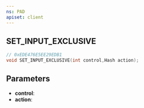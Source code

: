 ```yaml
---
ns: PAD
apiset: client
---
```

## SET_INPUT_EXCLUSIVE

```c
// 0xEDE476E5EE29EDB1
void SET_INPUT_EXCLUSIVE(int control,Hash action);
```


## Parameters
* **control**:
* **action**:



